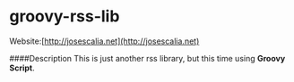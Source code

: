 groovy-rss-lib
==============
Website:[http://josescalia.net](http://josescalia.net)

####Description
This is just another rss library, but this time using **Groovy Script**.


